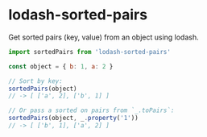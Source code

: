 # lodash-sorted-pairs

Get sorted pairs (key, value) from an object using lodash.

```js
import sortedPairs from 'lodash-sorted-pairs'

const object = { b: 1, a: 2 }

// Sort by key:
sortedPairs(object)
// -> [ ['a', 2], ['b', 1] ]

// Or pass a sorted on pairs from `_.toPairs`:
sortedPairs(object, _.property('1'))
// -> [ ['b', 1], ['a', 2] ]
```

